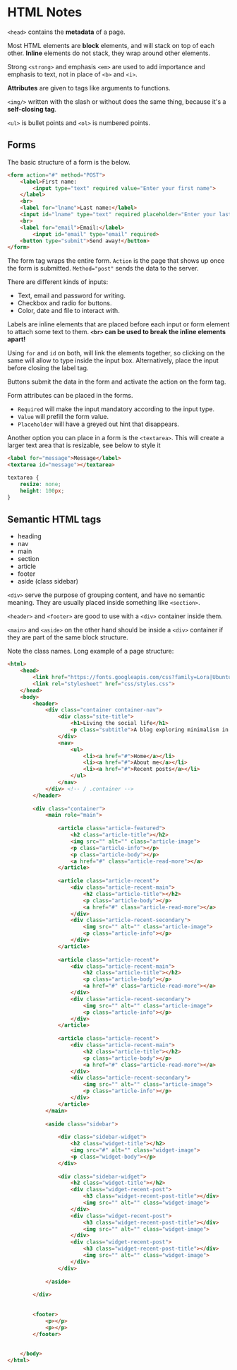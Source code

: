 # HTML Notes

`<head>` contains the **metadata** of a page.

Most HTML elements are **block** elements, and will stack on top of each other. **Inline** elements do not stack, they wrap around other elements.

Strong `<strong>` and emphasis `<em>` are used to add importance and emphasis to text, not in place of `<b>` and `<i>`.

**Attributes** are given to tags like arguments to functions.

`<img/>` written with the slash or without does the same thing, because it's a **self-closing tag**.

`<ul>` is bullet points and `<ol>` is numbered points.

## Forms

The basic structure of a form is the below.

```html
<form action="#" method="POST">
    <label>First name:
        <input type="text" required value="Enter your first name">
    </label>
    <br>
    <label for="lname">Last name:</label>
    <input id="lname" type="text" required placeholder="Enter your last name">
    <br>
    <label for="email">Email:</label>
        <input id="email" type="email" required>
    <button type="submit">Send away!</button>
</form>
```

The form tag wraps the entire form. `Action` is the page that shows up once the form is submitted. `Method="post"` sends the data to the server.

There are different kinds of inputs:

* Text, email and password for writing.
* Checkbox and radio for buttons.
* Color, date and file to interact with.

Labels are inline elements that are placed before each input or form element to attach some text to them. **`<br>` can be used to break the inline elements apart!**

Using `for` and `id` on both, will link the elements together, so clicking on the same will allow to type inside the input box. Alternatively, place the input before closing the label tag.

Buttons submit the data in the form and activate the action on the form tag.

Form attributes can be placed in the forms.

* `Required` will make the input mandatory according to the input type.
* `Value` will prefill the form value.
* `Placeholder` will have a greyed out hint that disappears.

Another option you can place in a form is the `<textarea>`. This will create a larger text area that is resizable, see below to style it

```html
<label for="message">Message</label>
<textarea id="message"></textarea>
```

```css
textarea {
    resize: none;
    height: 100px;
}
```

## Semantic HTML tags

* heading
* nav
* main
* section
* article
* footer
* aside (class sidebar)

`<div>` serve the purpose of grouping content, and have no semantic meaning. They are usually placed inside something like `<section>`.

`<header>` and `<footer>` are good to use with a `<div>` container inside them.

`<main>` and `<aside>` on the other hand should be inside a `<div>` container if they are part of the same block structure.

Note the class names. Long example of a page structure:

```html
<html>
    <head>
        <link href="https://fonts.googleapis.com/css?family=Lora|Ubuntu:400,700&display=swap" rel="stylesheet">
        <link rel="stylesheet" href="css/styles.css">
    </head>
    <body> 
        <header>
            <div class="container container-nav">
                <div class="site-title">
                    <h1>Living the social life</h1>
                    <p class="subtitle">A blog exploring minimalism in life</p>
                </div>
                <nav>
                    <ul>
                        <li><a href="#">Home</a></li>
                        <li><a href="#">About me</a></li>
                        <li><a href="#">Recent posts</a></li>
                    </ul>
                </nav>
            </div> <!-- / .container -->
        </header>
        
        <div class="container">
            <main role="main">
                
                <article class="article-featured">
                    <h2 class="article-title"></h2>
                    <img src="" alt="" class="article-image">
                    <p class="article-info"></p>
                    <p class="article-body"></p>
                    <a href="#" class="article-read-more"></a>
                </article>
                
                <article class="article-recent">
                    <div class="article-recent-main">
                        <h2 class="article-title"></h2>
                        <p class="article-body"></p>
                        <a href="#" class="article-read-more"></a>
                    </div>
                    <div class="article-recent-secondary">
                        <img src="" alt="" class="article-image">
                        <p class="article-info"></p>
                    </div>
                </article>
                
                <article class="article-recent">
                    <div class="article-recent-main">
                        <h2 class="article-title"></h2>
                        <p class="article-body"></p>
                        <a href="#" class="article-read-more"></a>
                    </div>
                    <div class="article-recent-secondary">
                        <img src="" alt="" class="article-image">
                        <p class="article-info"></p>
                    </div>
                </article>
                
                <article class="article-recent">
                    <div class="article-recent-main">
                        <h2 class="article-title"></h2>
                        <p class="article-body"></p>
                        <a href="#" class="article-read-more"></a>
                    </div>
                    <div class="article-recent-secondary">
                        <img src="" alt="" class="article-image">
                        <p class="article-info"></p>
                    </div>
                </article>
            </main>
            
            <aside class="sidebar">
                
                <div class="sidebar-widget">
                    <h2 class="widget-title"></h2>
                    <img src="#" alt="" class="widget-image">
                    <p class="widget-body"></p>
                </div>
                
                <div class="sidebar-widget">
                    <h2 class="widget-title"></h2>
                    <div class="widget-recent-post">
                        <h3 class="widget-recent-post-title"></div>
                        <img src="" alt="" class="widget-image">
                    </div>
                    <div class="widget-recent-post">
                        <h3 class="widget-recent-post-title"></div>
                        <img src="" alt="" class="widget-image">
                    </div>
                    <div class="widget-recent-post">
                        <h3 class="widget-recent-post-title"></div>
                        <img src="" alt="" class="widget-image">
                    </div>
                </div>
                
            </aside>
            
        </div>
        
        
        <footer>
            <p></p>
            <p></p>
        </footer>
        
        
    </body>
</html>
```
